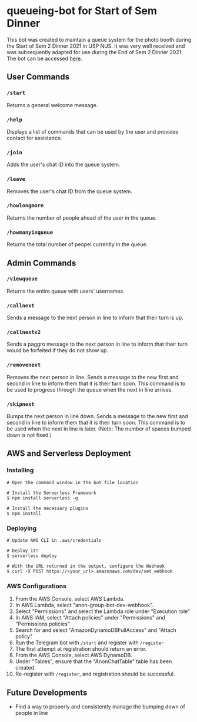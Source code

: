 # queueing-bot for Start of Sem Dinner

This bot was created to maintain a queue system for the photo booth during the Start of Sem 2 Dinner 2021 in USP NUS.
It was very well received and was subsequently adapted for use during the End of Sem 2 Dinner 2021.
The bot can be accessed [here](https://telegram.me/sos2021photoboothbot).

## User Commands

### `/start`

Returns a general welcome message.

### `/help`

Displays a list of commands that can be used by the user and provides contact for assistance.

### `/join`

Adds the user's chat ID into the queue system.

### `/leave`

Removes the user's chat ID from the queue system.

### `/howlongmore`

Returns the number of people ahead of the user in the queue.

### `/howmanyinqueue`

Returns the total number of peopel currently in the queue.

## Admin Commands

### `/viewqueue`

Returns the entire queue with users' usernames.

### `/callnext`

Sends a message to the next person in line to inform that their turn is up.

### `/callnextv2`

Sends a paggro message to the next person in line to inform that their turn would be forfeited if they do not show up.

### `/removenext`

Removes the next person in line. Sends a message to the new first and second in line to inform them that it is their turn soon. This command is to be used to progress through the queue when the next in line arrives.

### `/skipnext`

Bumps the next person in line down. Sends a message to the new first and second in line to inform them that it is their turn soon. This command is to be used when the next in line is later. (Note: The number of spaces bumped down is not fixed.)

## AWS and Serverless Deployment

### Installing

```lang-none
# Open the command window in the bot file location

# Install the Serverless Framework
$ npm install serverless -g

# Install the necessary plugins
$ npm install
```

### Deploying

```lang-none
# Update AWS CLI in .aws/credentials

# Deploy it!
$ serverless deploy

# With the URL returned in the output, configure the Webhook
$ curl -X POST https://<your_url>.amazonaws.com/dev/set_webhook
```

### AWS Configurations

1. From the AWS Console, select AWS Lambda.
2. In AWS Lambda, select "anon-group-bot-dev-webhook".
3. Select "Permissions" and select the Lambda role under "Execution role"
4. In AWS IAM, select "Attach policies" under "Permissions" and "Permissions policies"
5. Search for and select "AmazonDynamoDBFullAccess" and "Attach policy"
6. Run the Telegram bot with `/start` and register with `/register`
7. The first attempt at registration should return an error.
8. From the AWS Console, select AWS DynamoDB.
9. Under "Tables", ensure that the "AnonChatTable" table has been created.
10. Re-register with `/register`, and registration should be successful.

## Future Developments

- Find a way to properly and consistently manage the bumping down of people in line
